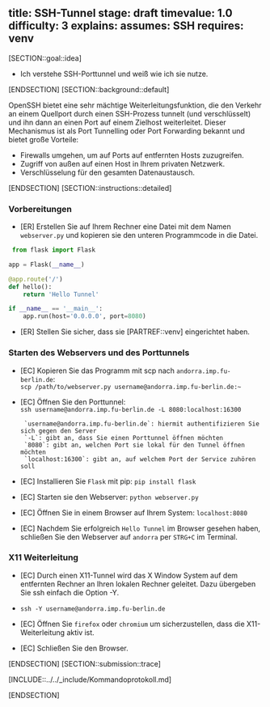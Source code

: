 title: SSH-Tunnel
stage: draft
timevalue: 1.0
difficulty: 3
explains:
assumes: SSH
requires: venv
---
[SECTION::goal::idea]

 - Ich verstehe SSH-Porttunnel und weiß wie ich sie nutze.

[ENDSECTION]
[SECTION::background::default]

OpenSSH bietet eine sehr mächtige Weiterleitungsfunktion, die den Verkehr an einem Quellport durch einen SSH-Prozess tunnelt (und verschlüsselt) und ihn dann an einen Port auf einem Zielhost weiterleitet. Dieser Mechanismus ist als Port Tunnelling oder Port Forwarding bekannt und bietet große Vorteile:

- Firewalls umgehen, um auf Ports auf entfernten Hosts zuzugreifen.
- Zugriff von außen auf einen Host in Ihrem privaten Netzwerk.
- Verschlüsselung für den gesamten Datenaustausch.

[ENDSECTION]
[SECTION::instructions::detailed]

### Vorbereitungen

- [ER]  Erstellen Sie auf Ihrem Rechner eine Datei mit dem Namen `webserver.py` und kopieren sie den unteren Programmcode in die Datei.

```python
 from flask import Flask

app = Flask(__name__)

@app.route('/')
def hello():
    return 'Hello Tunnel'

if __name__ == '__main__':
    app.run(host='0.0.0.0', port=8080)
```
- [ER] Stellen Sie sicher, dass sie [PARTREF::venv] eingerichtet haben.

### Starten des Webservers und des Porttunnels

- [EC] Kopieren Sie das Programm mit scp nach `andorra.imp.fu-berlin.de`:  
    `scp /path/to/webserver.py username@andorra.imp.fu-berlin.de:~`

- [EC] Öffnen Sie den Porttunnel:  
       `ssh username@andorra.imp.fu-berlin.de -L 8080:localhost:16300`  
         
       `username@andorra.imp.fu-berlin.de`: hiermit authentifizieren Sie sich gegen den Server  
       `-L`: gibt an, dass Sie einen Porttunnel öffnen möchten  
       `8080`: gibt an, welchen Port sie lokal für den Tunnel öffnen möchten  
       `localhost:16300`: gibt an, auf welchem Port der Service zuhören soll  

- [EC] Installieren Sie `Flask` mit pip: `pip install flask`

- [EC] Starten sie den Webserver: `python webserver.py`

- [EC] Öffnen Sie in einem Browser auf Ihrem System: `localhost:8080`

- [EC] Nachdem Sie erfolgreich `Hello Tunnel` im Browser gesehen haben, schließen Sie den Webserver auf `andorra` per `STRG+C` im Terminal.

### X11 Weiterleitung

- [EC] Durch einen X11-Tunnel wird das X Window System auf dem entfernten Rechner an Ihren lokalen Rechner geleitet. Dazu übergeben Sie ssh einfach die Option -Y.
- `ssh -Y username@andorra.imp.fu-berlin.de`

- [EC] Öffnen Sie `firefox` oder `chromium` um sicherzustellen, dass die X11-Weiterleitung aktiv ist.

- [EC] Schließen Sie den Browser.

[ENDSECTION]
[SECTION::submission::trace]

[INCLUDE::../../_include/Kommandoprotokoll.md]

[ENDSECTION]

